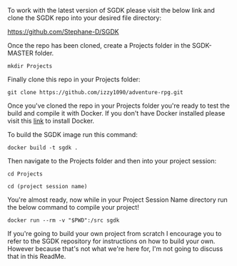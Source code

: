 To work with the latest version of SGDK please visit the below link and clone the SGDK repo into your desired file directory: 

https://github.com/Stephane-D/SGDK

Once the repo has been cloned, create a Projects folder in the SGDK-MASTER folder. 

```mkdir Projects```

Finally clone this repo in your Projects folder: 

```git clone https://github.com/izzy1090/adventure-rpg.git```

Once you've cloned the repo in your Projects folder you're ready to test the build and compile it with Docker. If you don't have Docker installed please visit this [link](https://www.docker.com/) to install Docker.

To build the SGDK image run this command: 

```docker build -t sgdk .```

Then navigate to the Projects folder and then into your project session: 

```cd Projects```

```cd (project session name)```

You're almost ready, now while in your Project Session Name directory run the below command to compile your project! 

```docker run --rm -v "$PWD":/src sgdk```

If you're going to build your own project from scratch I encourage you to refer to the SGDK repository for instructions on how to build your own. However because that's not what we're here for, I'm not going to discuss that in this ReadMe.
